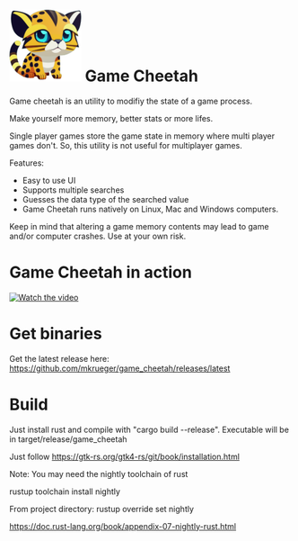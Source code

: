 # ![Logo](/build/linux/128x128.png) Game Cheetah
Game cheetah is an utility to modifiy the state of a game process.

Make yourself more memory, better stats or more lifes.

Single player games store the game state in memory where multi player games
don't. So, this utility is not useful for multiplayer games.

Features:
 * Easy to use UI
 * Supports multiple searches
 * Guesses the data type of the searched value
 * Game Cheetah runs natively on Linux, Mac and Windows computers.

Keep in mind that altering a game memory contents may lead to game and/or computer crashes. Use at your own risk.

# Game Cheetah in action

[![Watch the video](https://img.youtube.com/vi/ng_1LBaUS48/maxresdefault.jpg)](https://youtu.be/ng_1LBaUS48)

# Get binaries

Get the latest release here:
https://github.com/mkrueger/game_cheetah/releases/latest

# Build

Just install rust and compile with "cargo build --release".
Executable will be in target/release/game_cheetah

Just follow https://gtk-rs.org/gtk4-rs/git/book/installation.html

Note: You may need the nightly toolchain of rust

rustup toolchain install nightly

From project directory:
rustup override set nightly

https://doc.rust-lang.org/book/appendix-07-nightly-rust.html
